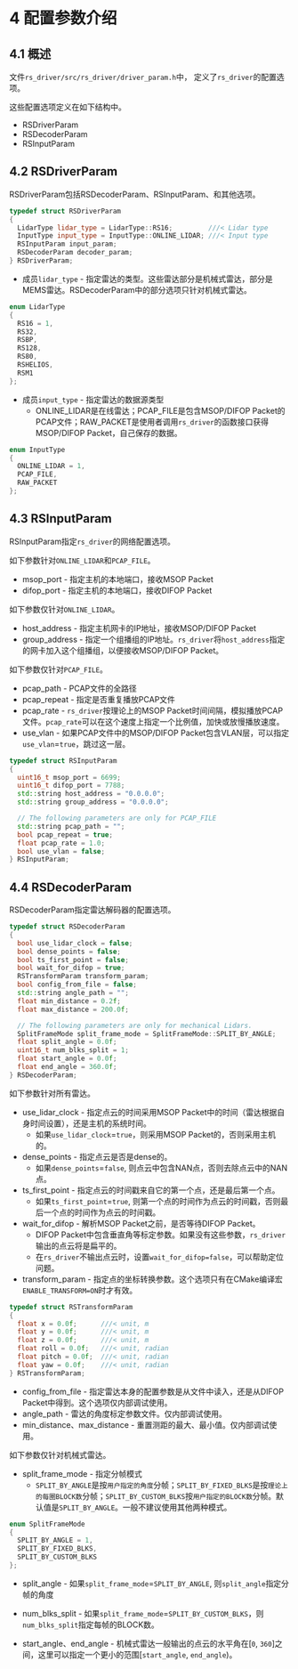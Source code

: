 # 4 **配置参数介绍**



## 4.1 概述

文件`rs_driver/src/rs_driver/driver_param.h`中， 定义了`rs_driver`的配置选项。

这些配置选项定义在如下结构中。

+ RSDriverParam
+ RSDecoderParam
+ RSInputParam



## 4.2 RSDriverParam

RSDriverParam包括RSDecoderParam、RSInputParam、和其他选项。

```c++
typedef struct RSDriverParam
{
  LidarType lidar_type = LidarType::RS16;         ///< Lidar type
  InputType input_type = InputType::ONLINE_LIDAR; ///< Input type
  RSInputParam input_param;
  RSDecoderParam decoder_param;
} RSDriverParam;
```

+ 成员`lidar_type` - 指定雷达的类型。这些雷达部分是机械式雷达，部分是MEMS雷达。RSDecoderParam中的部分选项只针对机械式雷达。

```c++
enum LidarType
{
  RS16 = 1,
  RS32,
  RSBP,
  RS128,
  RS80,
  RSHELIOS,
  RSM1
};
```

+ 成员`input_type` - 指定雷达的数据源类型
  + ONLINE_LIDAR是在线雷达；PCAP_FILE是包含MSOP/DIFOP Packet的PCAP文件；RAW_PACKET是使用者调用`rs_driver`的函数接口获得MSOP/DIFOP Packet，自己保存的数据。

```c++
enum InputType
{
  ONLINE_LIDAR = 1,
  PCAP_FILE,
  RAW_PACKET
};
```



## 4.3 RSInputParam

RSInputParam指定`rs_driver`的网络配置选项。

如下参数针对`ONLINE_LIDAR`和`PCAP_FILE`。
+ msop_port - 指定主机的本地端口，接收MSOP Packet
+ difop_port - 指定主机的本地端口，接收DIFOP Packet

如下参数仅针对`ONLINE_LIDAR`。
+ host_address - 指定主机网卡的IP地址，接收MSOP/DIFOP Packet
+ group_address - 指定一个组播组的IP地址。`rs_driver`将`host_address`指定的网卡加入这个组播组，以便接收MSOP/DIFOP Packet。

如下参数仅针对`PCAP_FILE`。
+ pcap_path - PCAP文件的全路径
+ pcap_repeat - 指定是否重复播放PCAP文件
+ pcap_rate - `rs_driver`按理论上的MSOP Packet时间间隔，模拟播放PCAP文件。`pcap_rate`可以在这个速度上指定一个比例值，加快或放慢播放速度。
+ use_vlan - 如果PCAP文件中的MSOP/DIFOP Packet包含VLAN层，可以指定`use_vlan`=`true`，跳过这一层。

```c++
typedef struct RSInputParam
{
  uint16_t msop_port = 6699;
  uint16_t difop_port = 7788;
  std::string host_address = "0.0.0.0";
  std::string group_address = "0.0.0.0";

  // The following parameters are only for PCAP_FILE
  std::string pcap_path = "";
  bool pcap_repeat = true;
  float pcap_rate = 1.0;
  bool use_vlan = false;
} RSInputParam;
```



## 4.4 RSDecoderParam

RSDecoderParam指定雷达解码器的配置选项。

```c++
typedef struct RSDecoderParam
{
  bool use_lidar_clock = false;
  bool dense_points = false;
  bool ts_first_point = false;
  bool wait_for_difop = true;
  RSTransformParam transform_param;
  bool config_from_file = false;
  std::string angle_path = "";
  float min_distance = 0.2f;
  float max_distance = 200.0f;

  // The following parameters are only for mechanical Lidars.
  SplitFrameMode split_frame_mode = SplitFrameMode::SPLIT_BY_ANGLE;
  float split_angle = 0.0f;
  uint16_t num_blks_split = 1;
  float start_angle = 0.0f;
  float end_angle = 360.0f;
} RSDecoderParam;
```

如下参数针对所有雷达。
+ use_lidar_clock - 指定点云的时间采用MSOP Packet中的时间（雷达根据自身时间设置），还是主机的系统时间。
  + 如果`use_lidar_clock`=`true`，则采用MSOP Packet的，否则采用主机的。
+ dense_points - 指定点云是否是dense的。
  + 如果`dense_points`=`false`, 则点云中包含NAN点，否则去除点云中的NAN点。
+ ts_first_point - 指定点云的时间戳来自它的第一个点，还是最后第一个点。
  + 如果`ts_first_point`=`true`, 则第一个点的时间作为点云的时间戳，否则最后一个点的时间作为点云的时间戳。
+ wait_for_difop - 解析MSOP Packet之前，是否等待DIFOP Packet。
  + DIFOP Packet中包含垂直角等标定参数。如果没有这些参数，`rs_driver`输出的点云将是扁平的。
  + 在`rs_driver`不输出点云时，设置`wait_for_difop=false`，可以帮助定位问题。
+ transform_param - 指定点的坐标转换参数。这个选项只有在CMake编译宏`ENABLE_TRANSFORM=ON`时才有效。

```c++
typedef struct RSTransformParam
{
  float x = 0.0f;      ///< unit, m
  float y = 0.0f;      ///< unit, m
  float z = 0.0f;      ///< unit, m
  float roll = 0.0f;   ///< unit, radian
  float pitch = 0.0f;  ///< unit, radian
  float yaw = 0.0f;    ///< unit, radian
} RSTransformParam;
```

+ config_from_file - 指定雷达本身的配置参数是从文件中读入，还是从DIFOP Packet中得到。这个选项仅内部调试使用。
+ angle_path - 雷达的角度标定参数文件。仅内部调试使用。
+ min_distance、max_distance - 重置测距的最大、最小值。仅内部调试使用。

如下参数仅针对机械式雷达。
+ split_frame_mode - 指定分帧模式
  + `SPLIT_BY_ANGLE`是按`用户指定的角度`分帧；`SPLIT_BY_FIXED_BLKS`是按`理论上的每圈BLOCK数`分帧；`SPLIT_BY_CUSTOM_BLKS`按`用户指定的BLOCK数`分帧。默认值是`SPLIT_BY_ANGLE`。一般不建议使用其他两种模式。

```c++
enum SplitFrameMode
{
  SPLIT_BY_ANGLE = 1,
  SPLIT_BY_FIXED_BLKS,
  SPLIT_BY_CUSTOM_BLKS
};
```
+ split_angle - 如果`split_frame_mode`=`SPLIT_BY_ANGLE`, 则`split_angle`指定分帧的角度
+ num_blks_split - 如果`split_frame_mode`=`SPLIT_BY_CUSTOM_BLKS`，则`num_blks_split`指定每帧的BLOCK数。

+ start_angle、end_angle - 机械式雷达一般输出的点云的水平角在[`0`, `360`]之间，这里可以指定一个更小的范围[`start_angle`, `end_angle`)。

